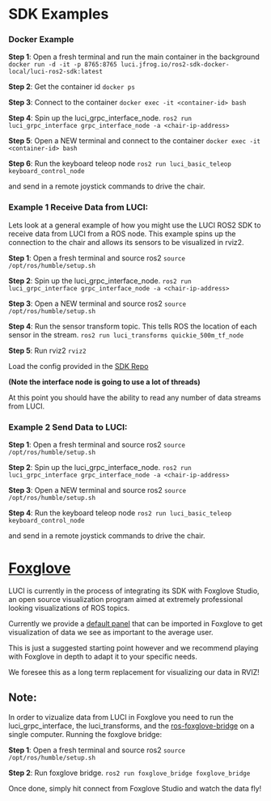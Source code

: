 # SDK Examples

### Docker Example

**Step 1**: Open a fresh terminal and run the main container in the background
`docker run -d -it -p 8765:8765 luci.jfrog.io/ros2-sdk-docker-local/luci-ros2-sdk:latest`

**Step 2**: Get the container id
`docker ps`

**Step 3**: Connect to the container
`docker exec -it <container-id> bash`

**Step 4**: Spin up the luci_grpc_interface_node.
`ros2 run luci_grpc_interface grpc_interface_node -a <chair-ip-address>`

**Step 5**: Open a NEW terminal and connect to the container
`docker exec -it <container-id> bash`

**Step 6**: Run the keyboard teleop node
`ros2 run luci_basic_teleop keyboard_control_node`

and send in a remote joystick commands to drive the chair.

### Example 1 Receive Data from LUCI:

Lets look at a general example of how you might use the LUCI ROS2 SDK to receive data from LUCI from a ROS node. This example spins up the connection to the chair and allows its sensors to be visualized in rviz2.

**Step 1**: Open a fresh terminal and source ros2
`source /opt/ros/humble/setup.sh`

**Step 2**: Spin up the luci_grpc_interface_node.
`ros2 run luci_grpc_interface grpc_interface_node -a <chair-ip-address>`

**Step 3**: Open a NEW terminal and source ros2
`source /opt/ros/humble/setup.sh`

**Step 4**: Run the sensor transform topic. This tells ROS the location of each sensor in the stream.
`ros2 run luci_transforms quickie_500m_tf_node`

**Step 5**: Run rviz2
`rviz2`

Load the config provided in the [SDK Repo](https://github.com/lucimobility/luci-ros2-sdk/tree/main/rviz)

**(Note the interface node is going to use a lot of threads)**

At this point you should have the ability to read any number of data streams from LUCI.

### Example 2 Send Data to LUCI:

**Step 1**: Open a fresh terminal and source ros2
`source /opt/ros/humble/setup.sh`

**Step 2**: Spin up the luci_grpc_interface_node.
`ros2 run luci_grpc_interface grpc_interface_node -a <chair-ip-address>`

**Step 3**: Open a NEW terminal and source ros2
`source /opt/ros/humble/setup.sh`

**Step 4**: Run the keyboard teleop node
`ros2 run luci_basic_teleop keyboard_control_node`

and send in a remote joystick commands to drive the chair.

# [Foxglove](https://foxglove.dev/)

LUCI is currently in the process of integrating its SDK with Foxglove Studio, an open source visualization program aimed at extremely professional looking visualizations of ROS topics.

Currently we provide a [default panel](https://github.com/lucimobility/luci-ros2-sdk/blob/main/foxglove/LUCI-foxglove.json) that can be imported in Foxglove to get visualization of data we see as important to the average user.

This is just a suggested starting point however and we recommend playing with Foxglove in depth to adapt it to your specific needs.

We foresee this as a long term replacement for visualizing our data in RVIZ!

## Note:

In order to vizualize data from LUCI in Foxglove you need to run the luci_grpc_interface, the luci_transforms, and the [ros-foxglove-bridge](https://github.com/foxglove/ros-foxglove-bridge) on a single computer.
Running the foxglove bridge:

**Step 1**: Open a fresh terminal and source ros2
`source /opt/ros/humble/setup.sh`

**Step 2**: Run foxglove bridge.
`ros2 run foxglove_bridge foxglove_bridge`

Once done, simply hit connect from Foxglove Studio and watch the data fly!
